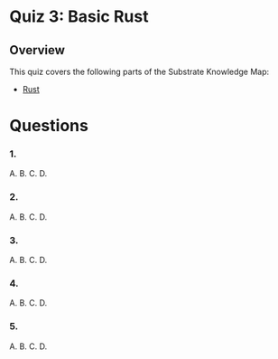 # Quiz 3: Basic Rust

## Overview

This quiz covers the following parts of the Substrate Knowledge Map:
- [Rust](../../knowledge-map#rust/) 

# Questions

### 1.

A.
B.
C.
D.

### 2.

A. 
B.
C.
D.

### 3.

A. 
B. 
C.
D.

### 4. 

A.
B.
C.
D.

### 5. 

A.
B.
C.
D.

